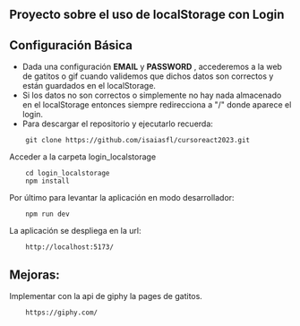 ## Proyecto sobre el uso de localStorage con Login

## Configuración Básica

- Dada una configuración **EMAIL** y **PASSWORD** , accederemos a la web de gatitos o gif cuando validemos que dichos datos son correctos y están guardados en el localStorage.
- Si los datos no son correctos o simplemente no hay nada almacenado en el localStorage entonces siempre redirecciona a "/" donde aparece el login.
- Para descargar el repositorio y ejecutarlo recuerda:
```ssh
	git clone https://github.com/isaiasfl/cursoreact2023.git
```
Acceder a la carpeta login_localstorage
```ssh
	cd login_localstorage
	npm install
```
Por último para levantar la aplicación en modo desarrollador:
```ssh
	npm run dev
```
La aplicación se despliega en la url:
```ssh
	http://localhost:5173/
```

## Mejoras:

Implementar con la api de giphy la pages de gatitos.
```
	https://giphy.com/
```


